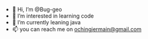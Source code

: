 - 👋 Hi, I’m @Bug-geo
- 👀 I’m interested in learning code 
- 🌱 I’m currently leaning java
- 📫 you can reach me on ochingjermain@gmail.com


<!---
Bug-geo/Bug-geo is a ✨ special ✨ repository because its `README.md` (this file) appears on your GitHub profile.
You can click the Preview link to take a look at your changes.
--->
